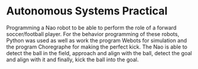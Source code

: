 # Autonomous Systems Practical

Programming a Nao robot to be able to perform the role of a forward soccer/football player. For the behavior programming of these robots, Python was used as well as work the program Webots for simulation and the program Choregraphe for making the perfect kick. The Nao is able to detect the ball in the field, approach and align with the ball, detect the goal and align with it and finally, kick the ball into the goal.


